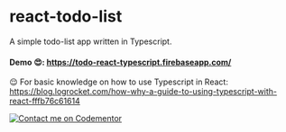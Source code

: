 # react-todo-list

A simple todo-list app written in Typescript.

#### Demo 😍: https://todo-react-typescript.firebaseapp.com/


😌 For basic knowledge on how to use Typescript in React: https://blog.logrocket.com/how-why-a-guide-to-using-typescript-with-react-fffb76c61614


 [![Contact me on Codementor](https://cdn.codementor.io/badges/contact_me_github.svg)](https://www.codementor.io/shaikh9996?utm_source=github&utm_medium=button&utm_term=shaikh9996&utm_campaign=github)
